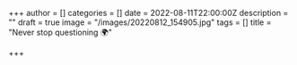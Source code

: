 +++
author = []
categories = []
date = 2022-08-11T22:00:00Z
description = ""
draft = true
image = "/images/20220812_154905.jpg"
tags = []
title = "Never stop questioning 🌍"

+++
